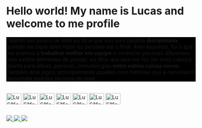 # Hello world! My name is Lucas and welcome to me profile

<div style="background-color: #000">
  <p>
    Falando um pouco de mim eu diria que sou uma pessoa <strong>disciplinada</strong>, quando sei oque devo fazer eu persisto até o final. Amo esportes, foi o que me 
    ensinou a <strong>trabalhar melhor em equipe</strong> e conhecer pessoas diferentes com estilos diferentes de pensar, eu diria que isso me fez ser mais cabeça aberta 
    para idéias, pessoas, metodologias <strong>entre outras coisas novas</strong>. Também amo jogos, principalmente aqueles com histórias que é
    necessário desvendar puzzles no meio do jogo.
  </p>
</div>

<div style="display: inline_block"><br>
  <img align="center" alt="Lucas-React" height="30" width="40" src="https://cdn.jsdelivr.net/gh/devicons/devicon/icons/html5/html5-original.svg">
  <img align="center" alt="Lucas-Angular" height="30" width="40" src="https://cdn.jsdelivr.net/gh/devicons/devicon/icons/css3/css3-original.svg">
  <img align="center" alt="Lucas-Oracle" height="30" width="40" src="https://cdn.jsdelivr.net/gh/devicons/devicon/icons/javascript/javascript-original.svg" />
  <img align="center" alt="Lucas-Spring" height="30" width="40" src="https://cdn.jsdelivr.net/gh/devicons/devicon/icons/react/react-original.svg" />
  <img align="center" alt="Lucas-Python" height="30" width="40" src="https://cdn.jsdelivr.net/gh/devicons/devicon/icons/angularjs/angularjs-original.svg">
  <img align="center" alt="Lucas-Java" height="30" width="40" src="https://cdn.jsdelivr.net/gh/devicons/devicon/icons/java/java-original.svg">
  <img align="center" alt="Lucas-Java" height="30" width="40" src="https://cdn.jsdelivr.net/gh/devicons/devicon/icons/spring/spring-original.svg">
</div>
  
  ##
 
<div> 
  <a href=https://www.instagram.com/lucax.mn/ target="_blank">
    <img src="https://img.shields.io/badge/-Instagram-%23E4405F?style=for-the-badge&logo=instagram&logoColor=white" target="_blank">
  </a>
  
  <a href = "mailto:luksmnt1101@gmail.com">
    <img src="https://img.shields.io/badge/-Gmail-%23333?style=for-the-badge&logo=gmail&logoColor=white" target="_blank">
  </a>
  
  <a href="https://www.linkedin.com/in/lucas-morais-152672219/" target="_blank">
    <img src="https://img.shields.io/badge/-LinkedIn-%230077B5?style=for-the-badge&logo=linkedin&logoColor=white" target="_blank">
  </a> 
</div>
